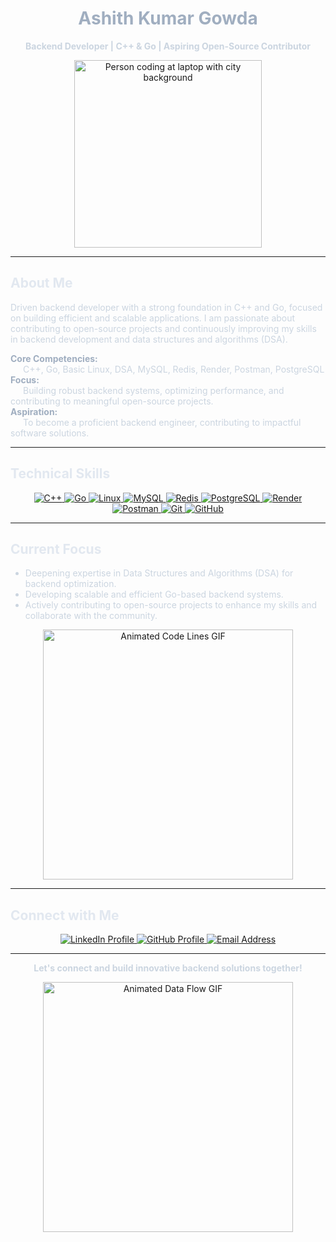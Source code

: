 
<h1 align="center" style="color:#A0AEC0;">Ashith Kumar Gowda</h1>

<p align="center" style="color:#CBD5E0;">
  <strong>Backend Developer | C++ & Go | Aspiring Open-Source Contributor</strong>
</p>

<p align="center">
  <img src="https://st2.depositphotos.com/33566544/48280/i/450/depositphotos_482802460-stock-photo-young-male-developer-programming-code.jpg" alt="Person coding at laptop with city background" width="300" />
</p>

<hr style="border-color:#4A5568;">

<h2 style="color:#E2E8F0;">About Me</h2>

<p style="color:#CBD5E0;">
  Driven backend developer with a strong foundation in C++ and Go, focused on building efficient and scalable applications. I am passionate about contributing to open-source projects and continuously improving my skills in backend development and data structures and algorithms (DSA).
</p>

<div style="color:#CBD5E0;">
  <strong style="color:#A0AEC0;">Core Competencies:</strong><br>
  <span style="margin-left: 20px;">C++, Go, Basic Linux, DSA, MySQL, Redis, Render, Postman, PostgreSQL</span>
</div>

<div style="color:#CBD5E0;">
  <strong style="color:#A0AEC0;">Focus:</strong><br>
  <span style="margin-left: 20px;">Building robust backend systems, optimizing performance, and contributing to meaningful open-source projects.</span>
</div>

<div style="color:#CBD5E0;">
  <strong style="color:#A0AEC0;">Aspiration:</strong><br>
  <span style="margin-left: 20px;">To become a proficient backend engineer, contributing to impactful software solutions.</span>
</div>

<hr style="border-color:#4A5568;">

<h2 style="color:#E2E8F0;">Technical Skills</h2>

<div align="center">
  <a href="https://en.cppreference.com/" target="_blank" rel="noopener noreferrer">
    <img src="https://img.shields.io/badge/C++-00599C?style=for-the-badge&logo=c%2B%2B&logoColor=white" alt="C++" />
  </a>
  <a href="https://go.dev/" target="_blank" rel="noopener noreferrer">
    <img src="https://img.shields.io/badge/Go-00ADD8?style=for-the-badge&logo=go&logoColor=white" alt="Go" />
  </a>
  <a href="https://www.linux.org/" target="_blank" rel="noopener noreferrer">
    <img src="https://img.shields.io/badge/Linux-FCC624?style=for-the-badge&logo=linux&logoColor=black" alt="Linux" />
  </a>
  <a href="https://www.mysql.com/" target="_blank" rel="noopener noreferrer">
    <img src="https://img.shields.io/badge/MySQL-4479A1?style=for-the-badge&logo=mysql&logoColor=white" alt="MySQL" />
  </a>
  <a href="https://redis.io/" target="_blank" rel="noopener noreferrer">
    <img src="https://img.shields.io/badge/Redis-DC382D?style=for-the-badge&logo=redis&logoColor=white" alt="Redis" />
  </a>
  <a href="https://www.postgresql.org/" target="_blank" rel="noopener noreferrer">
    <img src="https://img.shields.io/badge/PostgreSQL-336791?style=for-the-badge&logo=postgresql&logoColor=white" alt="PostgreSQL" />
  </a>
  <a href="https://render.com/" target="_blank" rel="noopener noreferrer">
    <img src="https://img.shields.io/badge/Render-4682B4?style=for-the-badge&logo=render&logoColor=white" alt="Render" />
  </a>
  <a href="https://www.postman.com/" target="_blank" rel="noopener noreferrer">
    <img src="https://img.shields.io/badge/Postman-FF6C37?style=for-the-badge&logo=postman&logoColor=white" alt="Postman" />
  </a>
  <a href="https://git-scm.com/" target="_blank" rel="noopener noreferrer">
    <img src="https://img.shields.io/badge/Git-F05032?style=for-the-badge&logo=git&logoColor=white" alt="Git" />
  </a>
  <a href="https://github.com/" target="_blank" rel="noopener noreferrer">
    <img src="https://img.shields.io/badge/GitHub-181717?style=for-the-badge&logo=github&logoColor=white" alt="GitHub" />
  </a>
</div>

<hr style="border-color:#4A5568;">

<h2 style="color:#E2E8F0;">Current Focus</h2>

<ul style="color:#CBD5E0;">
  <li>Deepening expertise in Data Structures and Algorithms (DSA) for backend optimization.</li>
  <li>Developing scalable and efficient Go-based backend systems.</li>
  <li>Actively contributing to open-source projects to enhance my skills and collaborate with the community.</li>
</ul>

<p align="center">
  <img src="https://media.giphy.com/media/Y6yRfR4xluU/giphy.gif" width="400" alt="Animated Code Lines GIF" />
</p>

<hr style="border-color:#4A5568;">

<h2 style="color:#E2E8F0;">Connect with Me</h2>

<p align="center">
  <a href="https://www.linkedin.com/in/ashith-kumar-gowda-446685297" target="_blank" rel="noopener noreferrer">
    <img src="https://img.shields.io/badge/LinkedIn-blue?style=for-the-badge&logo=linkedin&logoColor=white" alt="LinkedIn Profile" />
  </a>
  <a href="https://github.com/isAshithKumarGowda" target="_blank" rel="noopener noreferrer">
    <img src="https://img.shields.io/badge/GitHub-181717?style=for-the-badge&logo=github&logoColor=white" alt="GitHub Profile" />
  </a>
  <a href="mailto:ashithkumargowda2005@gmail.com" target="_blank" rel="noopener noreferrer">
    <img src="https://img.shields.io/badge/Email-D14836?style=for-the-badge&logo=gmail&logoColor=white" alt="Email Address" />
  </a>
</p>

<hr style="border-color:#4A5568;">

<p align="center" style="color:#CBD5E0;">
  <strong>Let's connect and build innovative backend solutions together!</strong>
</p>

<p align="center">
  <img src="https://media.giphy.com/media/l4pMattUYTTM7qpIk/giphy.gif" width="400" alt="Animated Data Flow GIF" />
</p>
